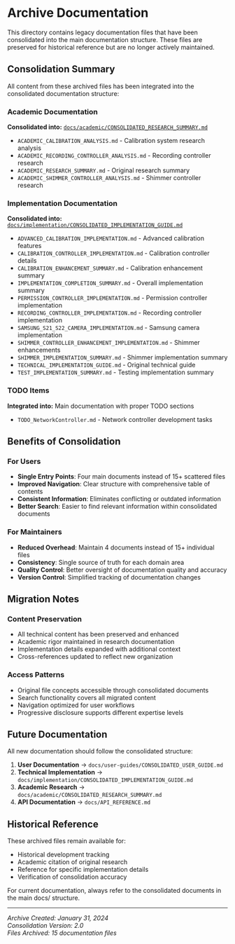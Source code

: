 # Archive Documentation

This directory contains legacy documentation files that have been consolidated into the main documentation structure. These files are preserved for historical reference but are no longer actively maintained.

## Consolidation Summary

All content from these archived files has been integrated into the consolidated documentation structure:

### Academic Documentation
**Consolidated into:** [`docs/academic/CONSOLIDATED_RESEARCH_SUMMARY.md`](../academic/CONSOLIDATED_RESEARCH_SUMMARY.md)

- `ACADEMIC_CALIBRATION_ANALYSIS.md` - Calibration system research analysis
- `ACADEMIC_RECORDING_CONTROLLER_ANALYSIS.md` - Recording controller research
- `ACADEMIC_RESEARCH_SUMMARY.md` - Original research summary
- `ACADEMIC_SHIMMER_CONTROLLER_ANALYSIS.md` - Shimmer controller research

### Implementation Documentation
**Consolidated into:** [`docs/implementation/CONSOLIDATED_IMPLEMENTATION_GUIDE.md`](../implementation/CONSOLIDATED_IMPLEMENTATION_GUIDE.md)

- `ADVANCED_CALIBRATION_IMPLEMENTATION.md` - Advanced calibration features
- `CALIBRATION_CONTROLLER_IMPLEMENTATION.md` - Calibration controller details
- `CALIBRATION_ENHANCEMENT_SUMMARY.md` - Calibration enhancement summary
- `IMPLEMENTATION_COMPLETION_SUMMARY.md` - Overall implementation summary
- `PERMISSION_CONTROLLER_IMPLEMENTATION.md` - Permission controller implementation
- `RECORDING_CONTROLLER_IMPLEMENTATION.md` - Recording controller implementation
- `SAMSUNG_S21_S22_CAMERA_IMPLEMENTATION.md` - Samsung camera implementation
- `SHIMMER_CONTROLLER_ENHANCEMENT_IMPLEMENTATION.md` - Shimmer enhancements
- `SHIMMER_IMPLEMENTATION_SUMMARY.md` - Shimmer implementation summary
- `TECHNICAL_IMPLEMENTATION_GUIDE.md` - Original technical guide
- `TEST_IMPLEMENTATION_SUMMARY.md` - Testing implementation summary

### TODO Items
**Integrated into:** Main documentation with proper TODO sections

- `TODO_NetworkController.md` - Network controller development tasks

## Benefits of Consolidation

### For Users
- **Single Entry Points**: Four main documents instead of 15+ scattered files
- **Improved Navigation**: Clear structure with comprehensive table of contents
- **Consistent Information**: Eliminates conflicting or outdated information
- **Better Search**: Easier to find relevant information within consolidated documents

### For Maintainers
- **Reduced Overhead**: Maintain 4 documents instead of 15+ individual files
- **Consistency**: Single source of truth for each domain area
- **Quality Control**: Better oversight of documentation quality and accuracy
- **Version Control**: Simplified tracking of documentation changes

## Migration Notes

### Content Preservation
- All technical content has been preserved and enhanced
- Academic rigor maintained in research documentation
- Implementation details expanded with additional context
- Cross-references updated to reflect new organization

### Access Patterns
- Original file concepts accessible through consolidated documents
- Search functionality covers all migrated content
- Navigation optimized for user workflows
- Progressive disclosure supports different expertise levels

## Future Documentation

All new documentation should follow the consolidated structure:

1. **User Documentation** → `docs/user-guides/CONSOLIDATED_USER_GUIDE.md`
2. **Technical Implementation** → `docs/implementation/CONSOLIDATED_IMPLEMENTATION_GUIDE.md`
3. **Academic Research** → `docs/academic/CONSOLIDATED_RESEARCH_SUMMARY.md`
4. **API Documentation** → `docs/API_REFERENCE.md`

## Historical Reference

These archived files remain available for:
- Historical development tracking
- Academic citation of original research
- Reference for specific implementation details
- Verification of consolidation accuracy

For current documentation, always refer to the consolidated documents in the main docs/ structure.

---

*Archive Created: January 31, 2024*  
*Consolidation Version: 2.0*  
*Files Archived: 15 documentation files*